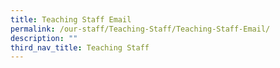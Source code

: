 ```yaml
---
title: Teaching Staff Email
permalink: /our-staff/Teaching-Staff/Teaching-Staff-Email/
description: ""
third_nav_title: Teaching Staff
---
```


